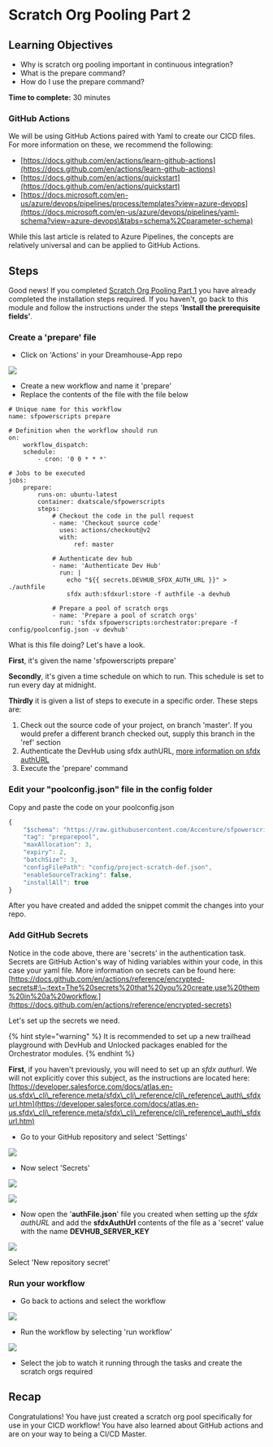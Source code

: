# Scratch Org Pooling Part 2

## **Learning Objectives**

* Why is scratch org pooling important in continuous integration?
* What is the prepare command?
* How do I use the prepare command?

**Time to complete:** 30 minutes

### GitHub Actions

We will be using GitHub Actions paired with Yaml to create our CICD files. For more information on these, we recommend the following:

* [https://docs.github.com/en/actions/learn-github-actions](https://docs.github.com/en/actions/learn-github-actions)
* [https://docs.github.com/en/actions/quickstart](https://docs.github.com/en/actions/quickstart)
* [https://docs.microsoft.com/en-us/azure/devops/pipelines/process/templates?view=azure-devops](https://docs.microsoft.com/en-us/azure/devops/pipelines/yaml-schema?view=azure-devops\&tabs=schema%2Cparameter-schema)

While this last article is related to Azure Pipelines, the concepts are relatively universal and can be applied to GitHub Actions.

## Steps

Good news! If you completed [Scratch Org Pooling Part 1](scratch-org-pooling.md) you have already completed the installation steps required. If you haven't, go back to this module and follow the instructions under the steps '**Install the prerequisite fields'**.

### Create a 'prepare' file

* Click on 'Actions' in your Dreamhouse-App repo

![](<../../.gitbook/assets/image (15).png>)

* Create a new workflow and name it 'prepare'
* Replace the contents of the file with the file below

```
# Unique name for this workflow
name: sfpowerscripts prepare

# Definition when the workflow should run
on:
    workflow_dispatch:
    schedule:
        - cron: '0 0 * * *'

# Jobs to be executed
jobs:
    prepare:
        runs-on: ubuntu-latest
        container: dxatscale/sfpowerscripts
        steps:
            # Checkout the code in the pull request
            - name: 'Checkout source code'
              uses: actions/checkout@v2
              with:
                  ref: master

            # Authenticate dev hub
            - name: 'Authenticate Dev Hub'
              run: |
                echo "${{ secrets.DEVHUB_SFDX_AUTH_URL }}" > ./authfile
                sfdx auth:sfdxurl:store -f authfile -a devhub

            # Prepare a pool of scratch orgs
            - name: 'Prepare a pool of scratch orgs'
              run: 'sfdx sfpowerscripts:orchestrator:prepare -f config/poolconfig.json -v devhub'
```

What is this file doing? Let's have a look.

**First**, it's given the name 'sfpowerscripts prepare'

**Secondly**, it's given a time schedule on which to run. This schedule is set to run every day at midnight.

**Thirdly** it is given a list of steps to execute in a specific order. These steps are:

1. Check out the source code of your project, on branch 'master'. If you would prefer a different branch checked out, supply this branch in the 'ref' section
2. Authenticate the DevHub using sfdx authURL, [more information on sfdx authURL](https://developer.salesforce.com/docs/atlas.en-us.sfdx\_cli\_reference.meta/sfdx\_cli\_reference/cli\_reference\_auth\_sfdxurl.htm)
3. Execute the 'prepare' command

### Edit your "poolconfig.json" file in the config folder

Copy and paste the code on your poolconfig.json

```javascript
{
    "$schema": "https://raw.githubusercontent.com/Accenture/sfpowerscripts/develop/packages/sfpowerscripts-cli/resources/schemas/pooldefinition.schema.json",
    "tag": "preparepool",
    "maxAllocation": 3,
    "expiry": 2,
    "batchSize": 3,
    "configFilePath": "config/project-scratch-def.json",
    "enableSourceTracking": false,
    "installAll": true
}
```

After you have created and added the snippet commit the changes into your repo.

### Add GitHub Secrets

Notice in the code above, there are 'secrets' in the authentication task. Secrets are GitHub Action's way of hiding variables within your code, in this case your yaml file. More information on secrets can be found here: [https://docs.github.com/en/actions/reference/encrypted-secrets#:\~:text=The%20secrets%20that%20you%20create,use%20them%20in%20a%20workflow.](https://docs.github.com/en/actions/reference/encrypted-secrets)

Let's set up the secrets we need.

{% hint style="warning" %}
It is recommended to set up a new trailhead playground with DevHub and Unlocked packages enabled for the Orchestrator modules.
{% endhint %}

**First**, if you haven't previously, you will need to set up an _sfdx authurl_. We will not explicitly cover this subject, as the instructions are located here: [https://developer.salesforce.com/docs/atlas.en-us.sfdx\_cli\_reference.meta/sfdx\_cli\_reference/cli\_reference\_auth\_sfdxurl.htm](https://developer.salesforce.com/docs/atlas.en-us.sfdx\_cli\_reference.meta/sfdx\_cli\_reference/cli\_reference\_auth\_sfdxurl.htm)

* Go to your GitHub repository and select 'Settings'

![](<../../.gitbook/assets/image (38) (1).png>)

* Now select 'Secrets'

![](<../../.gitbook/assets/image (37) (1).png>)

![](<../../.gitbook/assets/image (34) (2) (1) (3) (2) (3) (1).png>)

* Now open the '**authFile.json**' file you created when setting up the _sfdx authURL_ and add the **sfdxAuthUrl** contents of the file as a 'secret' value with the name **DEVHUB\_SERVER\_KEY**

![](<../../.gitbook/assets/Screen Shot 2021-08-25 at 9.48.16 am.png>)

Select 'New repository secret'

### Run your workflow

* Go back to actions and select the workflow

![](<../../.gitbook/assets/image (16).png>)

* Run the workflow by selecting 'run workflow'

![](<../../.gitbook/assets/image (17).png>)

* Select the job to watch it running through the tasks and create the scratch orgs required

## Recap

Congratulations! You have just created a scratch org pool specifically for use in your CICD workflow! You have also learned about GitHub actions and are on your way to being a CI/CD Master.
